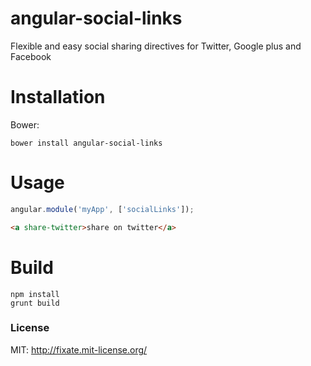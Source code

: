 angular-social-links
====================

Flexible and easy social sharing directives for Twitter, Google plus and Facebook

Installation
============

Bower:

```shell
bower install angular-social-links
```

Usage
======

```javascript
angular.module('myApp', ['socialLinks']);
```

```html
<a share-twitter>share on twitter</a>
```

Build
======

```shell
npm install
grunt build
```

### License

MIT: http://fixate.mit-license.org/
